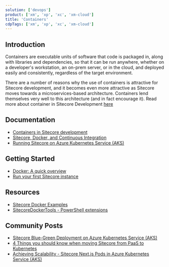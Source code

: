 ```yaml
---
solution: ['devops']
product: ['xm', 'xp', 'xc', 'xm-cloud']
title: 'Containers'
cdpTags: ['xm', 'xp', 'xc', 'xm-cloud']
---
```


## Introduction

Containers are executable units of software that code is packaged in, along with libraries and dependencies, so that it can be run anywhere, whether on a developer's workstation, an on-prem server, or in the cloud, and deployed easily and consistently, regardless of the target environment.

There are a number of reasons why the use of containers is attractive for Sitecore development, and it becomes even more attractive as Sitecore moves towards a microservices-based architecture. Containers lend themselves very well to this architecture (and in fact encourage it). Read more about container in Sitecore Development [here](https://doc.sitecore.com/xp/en/developers/100/developer-tools/containers-in-sitecore-development.html)

## Documentation

- [Containers in Sitecore development](https://doc.sitecore.com/xp/en/developers/latest/developer-tools/containers-in-sitecore-development.html)
- [Sitecore, Docker, and Continuous Integration](https://www.sitecore.com/knowledge-center/getting-started/sitecore-docker-and-continuous-integration)
- [Running Sitecore on Azure Kubernetes Service (AKS)](https://www.sitecore.com/knowledge-center/getting-started/running-sitecore-on-azure-kubernetes-service)

## Getting Started

- [Docker: A quick overview](https://www.sitecore.com/knowledge-center/getting-started/docker-a-quick-overview)
- [Run your first Sitecore instance](https://doc.sitecore.com/xp/en/developers/latest/developer-tools/run-your-first-sitecore-instance.html)

## Resources

- [Sitecore Docker Examples](https://github.com/Sitecore/docker-examples)
- [SitecoreDockerTools - PowerShell extensions ](https://sitecore.myget.org/feed/sc-powershell/package/nuget/SitecoreDockerTools)

## Community Posts

- [Sitecore Blue-Green Deployment on Azure Kubernetes Service (AKS)](https://www.linkedin.com/pulse/sitecore-blue-green-deployment-aks-nambhi-krishnan-dhinakaran/)
- [4 Things you should know when moving Sitecore from PaaS to Kubernetes](https://www.linkedin.com/pulse/4-things-you-should-know-when-moving-sitecore-from-paas-van-tricht/)
- [Achieving Scalability - Sitecore Next.js Pods in Azure Kubernetes Service (AKS)](https://www.linkedin.com/pulse/achieving-scalability-sitecore-nextjs-pods-aks-ramkumar/)
